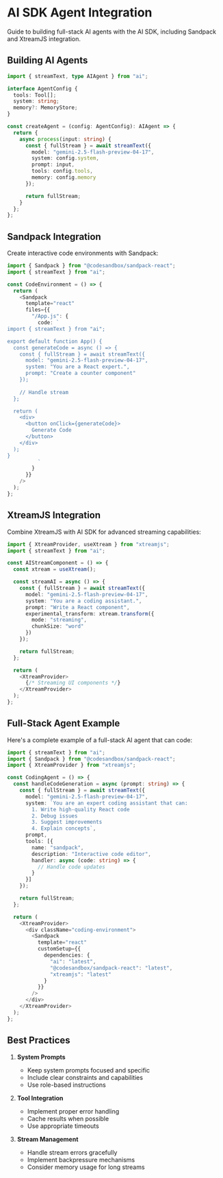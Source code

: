 # AI SDK Agent Integration

Guide to building full-stack AI agents with the AI SDK, including Sandpack and XtreamJS integration.

## Building AI Agents

```typescript
import { streamText, type AIAgent } from "ai";

interface AgentConfig {
  tools: Tool[];
  system: string;
  memory?: MemoryStore;
}

const createAgent = (config: AgentConfig): AIAgent => {
  return {
    async process(input: string) {
      const { fullStream } = await streamText({
        model: "gemini-2.5-flash-preview-04-17",
        system: config.system,
        prompt: input,
        tools: config.tools,
        memory: config.memory
      });

      return fullStream;
    }
  };
};
```

## Sandpack Integration

Create interactive code environments with Sandpack:

```typescript
import { Sandpack } from "@codesandbox/sandpack-react";
import { streamText } from "ai";

const CodeEnvironment = () => {
  return (
    <Sandpack
      template="react"
      files={{
        "/App.js": {
          code: `
import { streamText } from "ai";

export default function App() {
  const generateCode = async () => {
    const { fullStream } = await streamText({
      model: "gemini-2.5-flash-preview-04-17",
      system: "You are a React expert.",
      prompt: "Create a counter component"
    });
    
    // Handle stream
  };

  return (
    <div>
      <button onClick={generateCode}>
        Generate Code
      </button>
    </div>
  );
}
          `
        }
      }}
    />
  );
};
```

## XtreamJS Integration

Combine XtreamJS with AI SDK for advanced streaming capabilities:

```typescript
import { XtreamProvider, useXtream } from "xtreamjs";
import { streamText } from "ai";

const AIStreamComponent = () => {
  const xtream = useXtream();

  const streamAI = async () => {
    const { fullStream } = await streamText({
      model: "gemini-2.5-flash-preview-04-17",
      system: "You are a coding assistant.",
      prompt: "Write a React component",
      experimental_transform: xtream.transform({
        mode: "streaming",
        chunkSize: "word"
      })
    });

    return fullStream;
  };

  return (
    <XtreamProvider>
      {/* Streaming UI components */}
    </XtreamProvider>
  );
};
```

## Full-Stack Agent Example

Here's a complete example of a full-stack AI agent that can code:

```typescript
import { streamText } from "ai";
import { Sandpack } from "@codesandbox/sandpack-react";
import { XtreamProvider } from "xtreamjs";

const CodingAgent = () => {
  const handleCodeGeneration = async (prompt: string) => {
    const { fullStream } = await streamText({
      model: "gemini-2.5-flash-preview-04-17",
      system: `You are an expert coding assistant that can:
        1. Write high-quality React code
        2. Debug issues
        3. Suggest improvements
        4. Explain concepts`,
      prompt,
      tools: [{
        name: "sandpack",
        description: "Interactive code editor",
        handler: async (code: string) => {
          // Handle code updates
        }
      }]
    });

    return fullStream;
  };

  return (
    <XtreamProvider>
      <div className="coding-environment">
        <Sandpack
          template="react"
          customSetup={{
            dependencies: {
              "ai": "latest",
              "@codesandbox/sandpack-react": "latest",
              "xtreamjs": "latest"
            }
          }}
        />
      </div>
    </XtreamProvider>
  );
};
```

## Best Practices

1. **System Prompts**
   - Keep system prompts focused and specific
   - Include clear constraints and capabilities
   - Use role-based instructions

2. **Tool Integration**
   - Implement proper error handling
   - Cache results when possible
   - Use appropriate timeouts

3. **Stream Management**
   - Handle stream errors gracefully
   - Implement backpressure mechanisms
   - Consider memory usage for long streams
